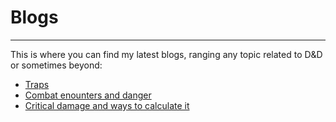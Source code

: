 # Blogs

* * *

This is where you can find my latest blogs, ranging any topic related to D&D or sometimes beyond:

* [Traps](./traps.md)
* [Combat enounters and danger](./combat-danger.md)
* [Critical damage and ways to calculate it](./critical-damage.md)
